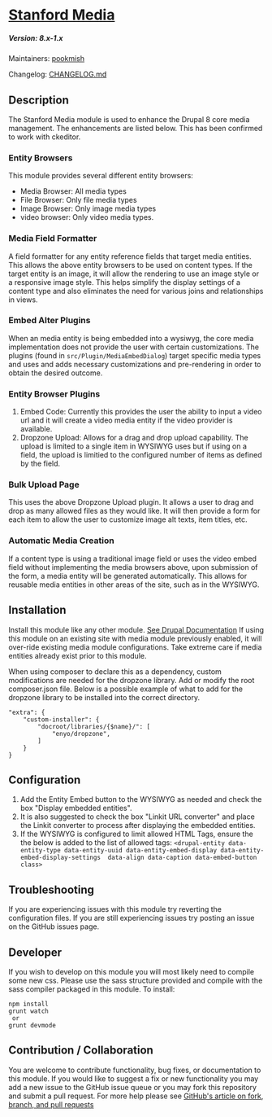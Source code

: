 # [Stanford Media](https://github.com/SU-SWS/stanford_media)
##### Version: 8.x-1.x

Maintainers: [pookmish](https://github.com/pookmish)

Changelog: [CHANGELOG.md](CHANGELOG.md)

Description
---

The Stanford Media module is used to enhance the Drupal 8 core media management. The enhancements are listed below.
This has been confirmed to work with ckeditor.

### Entity Browsers

This module provides several different entity browsers:
 - Media Browser: All media types
 - File Browser: Only file media types
 - Image Browser: Only image media types
 - video browser: Only video media types.
 
### Media Field Formatter
A field formatter for any entity reference fields that target media entities. This allows the above entity browsers
to be used on content types. If the target entity is an image, it will allow the rendering to use an image style or a
responsive image style. This helps simplify the display settings of a content type and also eliminates the need for
various joins and relationships in views.

### Embed Alter Plugins
When an media entity is being embedded into a wysiwyg, the core media implementation does not provide the user with
certain customizations. The plugins (found in `src/Plugin/MediaEmbedDialog`) target specific media types and uses and
adds necessary customizations and pre-rendering in order to obtain the desired outcome.

### Entity Browser Plugins
1. Embed Code: Currently this provides the user the ability to input a video url and it will create a video media entity
    if the video provider is available.
2. Dropzone Upload: Allows for a drag and drop upload capability. The upload is limited to a single item in WYSIWYG uses
    but if using on a field, the upload is limitied to the configured number of items as defined by the field.

### Bulk Upload Page
This uses the above Dropzone Upload plugin. It allows a user to drag and drop as many allowed files as they would like.
It will then provide a form for each item to allow the user to customize image alt texts, item titles, etc.

### Automatic Media Creation
If a content type is using a traditional image field or uses the video embed field without implementing the media
browsers above, upon submission of the form, a media entity will be generated automatically. This allows for reusable
media entities in other areas of the site, such as in the WYSIWYG.

Installation
---

Install this module like any other module. [See Drupal Documentation](https://drupal.org/documentation/install/modules-themes/modules-8)
If using this module on an existing site with media module previously enabled, it will over-ride existing media module 
configurations. Take extreme care if media entities already exist prior to this module.

When using composer to declare this as a dependency, custom modifications are needed for the dropzone library. Add or
modify the root composer.json file. Below is a possible example of what to add for the dropzone library to be installed
into the correct directory.

```
"extra": {
    "custom-installer": {
        "docroot/libraries/{$name}/": [
            "enyo/dropzone",
        ]
    }
}
```

Configuration
---

1. Add the Entity Embed button to the WYSIWYG as needed and check the box "Display embedded entities".
2. It is also suggested to check the box "Linkit URL converter" and place the Linkit converter to process after
displaying the embedded entities.
3. If the WYSIWYG is configured to limit allowed HTML Tags, ensure the the below is added to the list of allowed tags:
`<drupal-entity data-entity-type data-entity-uuid data-entity-embed-display data-entity-embed-display-settings 
data-align data-caption data-embed-button class>`


Troubleshooting
---

If you are experiencing issues with this module try reverting the configuration files. If you are still experiencing 
issues try posting an issue on the GitHub issues page.

Developer
---

If you wish to develop on this module you will most likely need to compile some new css. Please use the sass structure
provided and compile with the sass compiler packaged in this module. To install:

```
npm install
grunt watch
 or
grunt devmode
```

Contribution / Collaboration
---

You are welcome to contribute functionality, bug fixes, or documentation to this module. If you would like to suggest a
fix or new functionality you may add a new issue to the GitHub issue queue or you may fork this repository and submit a 
pull request. For more help please see [GitHub's article on fork, branch, and pull requests](https://help.github.com/articles/using-pull-requests)